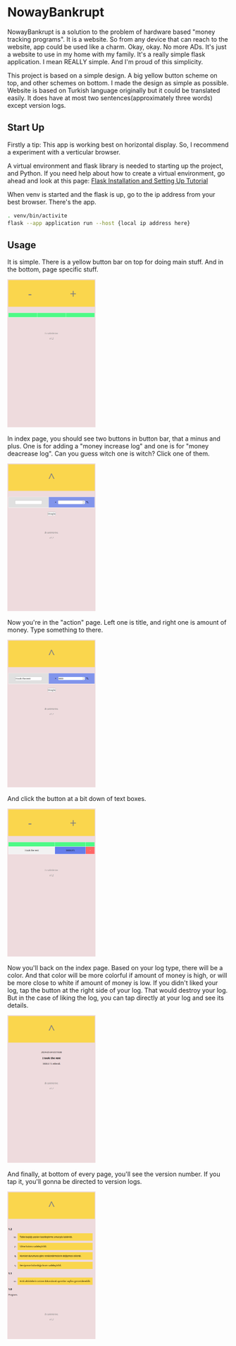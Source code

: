 # NowayBankrupt
NowayBankrupt is a solution to the problem of hardware based "money tracking programs".
It is a website. So from any device that can reach to the website, app could be used like
a charm. Okay, okay. No more ADs. It's just a website to use in my home with my
family. It's a really simple flask application. I mean REALLY simple. And I'm proud of
this simplicity.

  This project is based on a simple design. A big yellow button scheme on top, and other schemes on bottom.
I made the design as simple as possible. Website is based on Turkish language originally but it could be translated easily.
It does have at most two sentences(approximately three words) except version logs.

## Start Up
Firstly a tip: This app is working best on horizontal display. So, I recommend a experiment with a 
verticular browser.

A virtual environment and flask library is needed to starting up the project, and Python. If you
need help about how to create a virtual environment, go ahead and look at this page:
[Flask Installation and Setting Up Tutorial](https://flask.palletsprojects.com/en/3.0.x/installation/#virtual-environments)

When venv is started and the flask is up, go to the ip address from your best browser.
There's the app.

```bash
. venv/bin/activite
flask --app application run --host {local ip address here}
```
## Usage
It is simple. There is a yellow button bar on top for doing main stuff.
And in the bottom, page specific stuff.

<img src="expimages/indexpage.png" alt="drawing" width="200"/>

In index page, you should see two buttons in button bar, that a minus and plus.
One is for adding a "money increase log" and one is for "money deacrease log".
Can you guess witch one is witch? Click one of them. 


<img src="expimages/addpage.png" alt="drawing" width="200"/>

Now you're in the "action" page. Left one is title, and right one is amount of 
money. Type something to there. 

<img src="expimages/givemerent.png" alt="drawing" width="200"/>

And click the button at a bit down of text boxes. 

<img src="expimages/damnnicelog.png" alt="drawing" width="200"/>

Now you'll back on the index page. Based on your log type, there will be 
a color. And that color will be more colorful if amount of money is high, 
or will be more close to white if amount of money is low. 
If you didn't liked your log, tap the button at the right side of your log. 
That would destroy your log. But in the case of liking the log, you can tap 
directly at your log and see its details.

<img src="expimages/details.png" alt="drawing" width="200"/>

And finally, at bottom of every page, you'll see the version number. If you tap
it, you'll gonna be directed to version logs.

<img src="expimages/versionlogs.png" alt="drawing" width="200"/>
